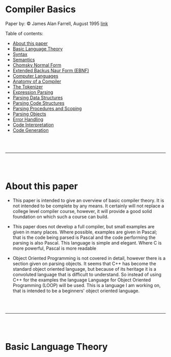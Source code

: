 # Compiler Basics

Paper by: © James Alan Farrell, August 1995 [link](http://www.cs.man.ac.uk/~pjj/farrell/compmain.html)

Table of contents:
- [About this paper](#about-this-paper)
- [Basic Language Theory]()
- [Syntax]()
- [Semantics]()
- [Chomsky Normal Form]()
- [Extended Backus Naur Form (EBNF)]()
- [Computer Languages]()
- [Anatomy of a Compiler]()
- [The Tokenizer]()
- [Expression Parsing]()
- [Parsing Data Structures]()
- [Parsing Code Structures]()
- [Parsing Procedures and Scoping]()
- [Parsing Objects]()
- [Error Handling]()
- [Code Interpretation]()
- [Code Generation]()

<br>
<br>

---

<br>
<br>

# About this paper

- This paper is intended to give an overview of basic compiler theory. It is not intended to be complete by any means. It certainly will not replace a college level compiler course, however, it will provide a good solid foundation on which such a course can build.

- This paper does not develop a full compiler, but small examples are given in many places. Where possible, examples are given in Pascal; that is the code being parsed is Pascal and the code performing the parsing is also Pascal. This language is simple and elegant. Where C is more powerful, Pascal is more readable

- Object Oriented Programming is not covered in detail, however there is a section given on parsing objects. It seems that C++ has become the standard object oriented language, but because of its heritage it is a convoluted language that is difficult to understand. So instead of using C++ for the examples the language Language for Object Oriented Programming (LOOP) will be used. This is a language I am working on, that is intended to be a beginners' object oriented language.

<br>
<br>

---

<br>
<br>

# Basic Language Theory
